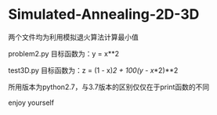 # Simulated-Annealing-2D-3D
两个文件均为利用模拟退火算法计算最小值

problem2.py 目标函数为：y = x**2

test3D.py 目标函数为：z = (1 - x)**2 + 100*(y - x**2)**2

所用版本为python2.7，与3.7版本的区别仅仅在于print函数的不同

enjoy yourself
